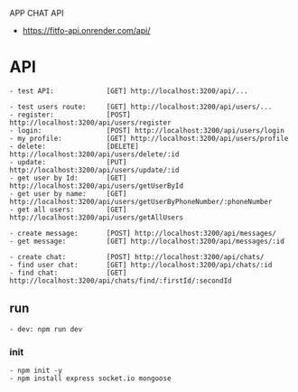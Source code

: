 APP CHAT API

- https://fitfo-api.onrender.com/api/

# API

    - test API:             [GET] http://localhost:3200/api/...

    - test users route:     [GET] http://localhost:3200/api/users/...
    - register:             [POST] http://localhost:3200/api/users/register
    - login:                [POST] http://localhost:3200/api/users/login
    - my profile:           [GET] http://localhost:3200/api/users/profile
    - delete:               [DELETE] http://localhost:3200/api/users/delete/:id
    - update:               [PUT] http://localhost:3200/api/users/update/:id
    - get user by Id:       [GET] http://localhost:3200/api/users/getUserById
    - get user by name:     [GET] http://localhost:3200/api/users/getUserByPhoneNumber/:phoneNumber
    - get all users:        [GET] http://localhost:3200/api/users/getAllUsers

    - create message:       [POST] http://localhost:3200/api/messages/
    - get message:          [GET] http://localhost:3200/api/messages/:id

    - create chat:          [POST] http://localhost:3200/api/chats/
    - find user chat:       [GET] http://localhost:3200/api/chats/:id
    - find chat:            [GET] http://localhost:3200/api/chats/find/:firstId/:secondId

## run

    - dev: npm run dev

### init

    - npm init -y
    - npm install express socket.io mongoose
